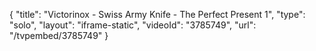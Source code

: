 {
    "title": "Victorinox - Swiss Army Knife - The Perfect Present 1",
    "type": "solo",
    "layout": "iframe-static",
    "videoId": "3785749",
    "url": "\/tvpembed\/3785749"
}